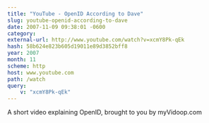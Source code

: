 ```yaml
---
title: "YouTube - OpenID According to Dave"
slug: youtube-openid-according-to-dave
date: 2007-11-09 09:38:01 -0600
category: 
external-url: http://www.youtube.com/watch?v=xcmY8Pk-qEk
hash: 58b624e823b605d19011e89d3852bff8
year: 2007
month: 11
scheme: http
host: www.youtube.com
path: /watch
query:
    v: "xcmY8Pk-qEk"
---
```


A short video explaining OpenID, brought to you by myVidoop.com
